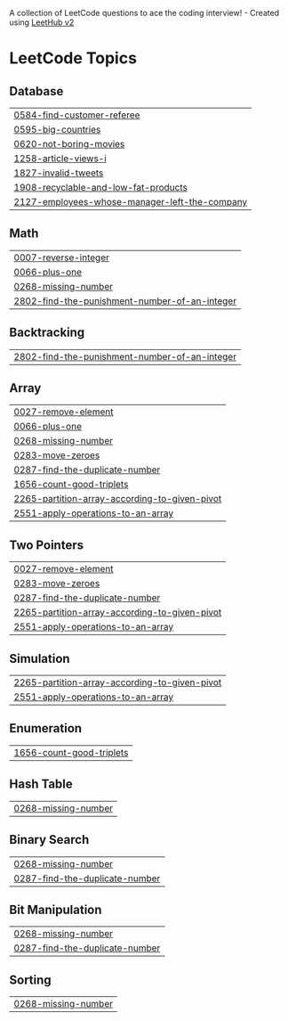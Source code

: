 A collection of LeetCode questions to ace the coding interview! - Created using [LeetHub v2](https://github.com/arunbhardwaj/LeetHub-2.0)
<!---LeetCode Topics Start-->
# LeetCode Topics
## Database
|  |
| ------- |
| [0584-find-customer-referee](https://github.com/annwhocodes/Java-DSA/tree/master/0584-find-customer-referee) |
| [0595-big-countries](https://github.com/annwhocodes/Java-DSA/tree/master/0595-big-countries) |
| [0620-not-boring-movies](https://github.com/annwhocodes/Java-DSA/tree/master/0620-not-boring-movies) |
| [1258-article-views-i](https://github.com/annwhocodes/Java-DSA/tree/master/1258-article-views-i) |
| [1827-invalid-tweets](https://github.com/annwhocodes/Java-DSA/tree/master/1827-invalid-tweets) |
| [1908-recyclable-and-low-fat-products](https://github.com/annwhocodes/Java-DSA/tree/master/1908-recyclable-and-low-fat-products) |
| [2127-employees-whose-manager-left-the-company](https://github.com/annwhocodes/Java-DSA/tree/master/2127-employees-whose-manager-left-the-company) |
## Math
|  |
| ------- |
| [0007-reverse-integer](https://github.com/annwhocodes/Java-DSA/tree/master/0007-reverse-integer) |
| [0066-plus-one](https://github.com/annwhocodes/Java-DSA/tree/master/0066-plus-one) |
| [0268-missing-number](https://github.com/annwhocodes/Java-DSA/tree/master/0268-missing-number) |
| [2802-find-the-punishment-number-of-an-integer](https://github.com/annwhocodes/Java-DSA/tree/master/2802-find-the-punishment-number-of-an-integer) |
## Backtracking
|  |
| ------- |
| [2802-find-the-punishment-number-of-an-integer](https://github.com/annwhocodes/Java-DSA/tree/master/2802-find-the-punishment-number-of-an-integer) |
## Array
|  |
| ------- |
| [0027-remove-element](https://github.com/annwhocodes/Java-DSA/tree/master/0027-remove-element) |
| [0066-plus-one](https://github.com/annwhocodes/Java-DSA/tree/master/0066-plus-one) |
| [0268-missing-number](https://github.com/annwhocodes/Java-DSA/tree/master/0268-missing-number) |
| [0283-move-zeroes](https://github.com/annwhocodes/Java-DSA/tree/master/0283-move-zeroes) |
| [0287-find-the-duplicate-number](https://github.com/annwhocodes/Java-DSA/tree/master/0287-find-the-duplicate-number) |
| [1656-count-good-triplets](https://github.com/annwhocodes/Java-DSA/tree/master/1656-count-good-triplets) |
| [2265-partition-array-according-to-given-pivot](https://github.com/annwhocodes/Java-DSA/tree/master/2265-partition-array-according-to-given-pivot) |
| [2551-apply-operations-to-an-array](https://github.com/annwhocodes/Java-DSA/tree/master/2551-apply-operations-to-an-array) |
## Two Pointers
|  |
| ------- |
| [0027-remove-element](https://github.com/annwhocodes/Java-DSA/tree/master/0027-remove-element) |
| [0283-move-zeroes](https://github.com/annwhocodes/Java-DSA/tree/master/0283-move-zeroes) |
| [0287-find-the-duplicate-number](https://github.com/annwhocodes/Java-DSA/tree/master/0287-find-the-duplicate-number) |
| [2265-partition-array-according-to-given-pivot](https://github.com/annwhocodes/Java-DSA/tree/master/2265-partition-array-according-to-given-pivot) |
| [2551-apply-operations-to-an-array](https://github.com/annwhocodes/Java-DSA/tree/master/2551-apply-operations-to-an-array) |
## Simulation
|  |
| ------- |
| [2265-partition-array-according-to-given-pivot](https://github.com/annwhocodes/Java-DSA/tree/master/2265-partition-array-according-to-given-pivot) |
| [2551-apply-operations-to-an-array](https://github.com/annwhocodes/Java-DSA/tree/master/2551-apply-operations-to-an-array) |
## Enumeration
|  |
| ------- |
| [1656-count-good-triplets](https://github.com/annwhocodes/Java-DSA/tree/master/1656-count-good-triplets) |
## Hash Table
|  |
| ------- |
| [0268-missing-number](https://github.com/annwhocodes/Java-DSA/tree/master/0268-missing-number) |
## Binary Search
|  |
| ------- |
| [0268-missing-number](https://github.com/annwhocodes/Java-DSA/tree/master/0268-missing-number) |
| [0287-find-the-duplicate-number](https://github.com/annwhocodes/Java-DSA/tree/master/0287-find-the-duplicate-number) |
## Bit Manipulation
|  |
| ------- |
| [0268-missing-number](https://github.com/annwhocodes/Java-DSA/tree/master/0268-missing-number) |
| [0287-find-the-duplicate-number](https://github.com/annwhocodes/Java-DSA/tree/master/0287-find-the-duplicate-number) |
## Sorting
|  |
| ------- |
| [0268-missing-number](https://github.com/annwhocodes/Java-DSA/tree/master/0268-missing-number) |
<!---LeetCode Topics End-->